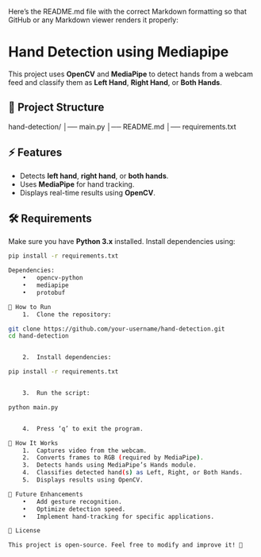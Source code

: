 Here’s the README.md file with the correct Markdown formatting so that GitHub or any Markdown viewer renders it properly:

# Hand Detection using Mediapipe  

This project uses **OpenCV** and **MediaPipe** to detect hands from a webcam feed and classify them as **Left Hand**, **Right Hand**, or **Both Hands**.  

## 📁 Project Structure  

hand-detection/
│── main.py
│── README.md
│── requirements.txt

## ⚡ Features  

- Detects **left hand**, **right hand**, or **both hands**.  
- Uses **MediaPipe** for hand tracking.  
- Displays real-time results using **OpenCV**.  

## 🛠️ Requirements  

Make sure you have **Python 3.x** installed. Install dependencies using:  

```bash
pip install -r requirements.txt

Dependencies:
	•	opencv-python
	•	mediapipe
	•	protobuf

🚀 How to Run
	1.	Clone the repository:

git clone https://github.com/your-username/hand-detection.git
cd hand-detection


	2.	Install dependencies:

pip install -r requirements.txt


	3.	Run the script:

python main.py


	4.	Press ‘q’ to exit the program.

📌 How It Works
	1.	Captures video from the webcam.
	2.	Converts frames to RGB (required by MediaPipe).
	3.	Detects hands using MediaPipe’s Hands module.
	4.	Classifies detected hand(s) as Left, Right, or Both Hands.
	5.	Displays results using OpenCV.

🎯 Future Enhancements
	•	Add gesture recognition.
	•	Optimize detection speed.
	•	Implement hand-tracking for specific applications.

📝 License

This project is open-source. Feel free to modify and improve it! 🚀
